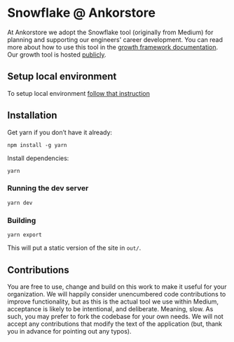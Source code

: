 # Snowflake @ Ankorstore

At Ankorstore we adopt the Snowflake tool (originally from Medium) for planning and supporting our engineers' career development. You can read more about how to use this tool in the [growth framework documentation](https://medium.com/s/engineering-growth-framework).
Our growth tool is hosted [publicly](https://snowflake.medium.com).

## Setup local environment
To setup local environment [follow that instruction](docs/setup.md)
## Installation

Get yarn if you don’t have it already:

`npm install -g yarn`

Install dependencies:

`yarn`

### Running the dev server

`yarn dev`

### Building

`yarn export`

This will put a static version of the site in `out/`.

## Contributions

You are free to use, change and build on this work to make it useful for your organization. We will happily consider
unencumbered code contributions to improve functionality, but as this is the actual tool we use within Medium, acceptance is likely to be intentional, and deliberate. Meaning, slow. As such, you may prefer to fork the codebase for your own needs. We will not accept any contributions that modify the text of the application (but, thank you in advance for pointing out any typos).